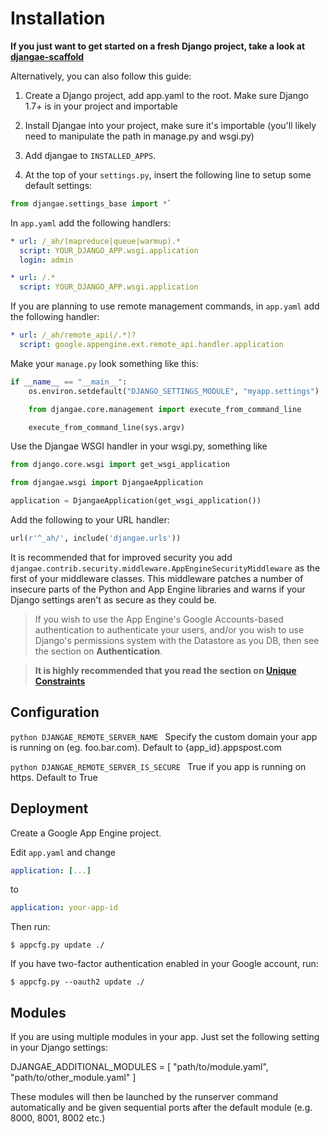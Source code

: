 # Installation

**If you just want to get started on a fresh Django project, take a look at [djangae-scaffold](https://github.com/potatolondon/djangae-scaffold)**

Alternatively, you can also follow this guide:

1. Create a Django project, add app.yaml to the root. Make sure Django 1.7+ is in your project and importable
 

2. Install Djangae into your project, make sure it's importable (you'll likely need to manipulate the path in manage.py and wsgi.py)
 

3. Add djangae to `INSTALLED_APPS`.
 
 
4. At the top of your `settings.py`, insert the following line to setup some default settings: 

```python
from djangae.settings_base import *`
```

In `app.yaml` add the following handlers:

```yml
* url: /_ah/(mapreduce|queue|warmup).*
  script: YOUR_DJANGO_APP.wsgi.application
  login: admin

* url: /.*
  script: YOUR_DJANGO_APP.wsgi.application
```

If you are planning to use remote management commands, in `app.yaml` add the following handler:

```yml
* url: /_ah/remote_api(/.*)?
  script: google.appengine.ext.remote_api.handler.application
```

Make your `manage.py` look something like this:

```python
if __name__ == "__main__":
    os.environ.setdefault("DJANGO_SETTINGS_MODULE", "myapp.settings")

    from djangae.core.management import execute_from_command_line

    execute_from_command_line(sys.argv)
```

Use the Djangae WSGI handler in your wsgi.py, something like

```python
from django.core.wsgi import get_wsgi_application

from djangae.wsgi import DjangaeApplication

application = DjangaeApplication(get_wsgi_application())
```

Add the following to your URL handler: 

```python
url(r'^_ah/', include('djangae.urls'))
```

It is recommended that for improved security you add `djangae.contrib.security.middleware.AppEngineSecurityMiddleware` as the first of your middleware classes. This middleware patches a number of insecure parts of the Python and App Engine libraries and warns if your Django settings aren't as secure as they could be.

> If you wish to use the App Engine's Google Accounts-based authentication to authenticate your users, and/or you wish to use Django's permissions system with the Datastore as you DB, then see the section on **Authentication**.

> **It is highly recommended that you read the section on [Unique Constraints](db_backend/#unique-constraint-checking)**

## Configuration

```python DJANGAE_REMOTE_SERVER_NAME ``` Specify the custom domain your app is running on (eg. foo.bar.com). Default to {app_id}.appspost.com

```python DJANGAE_REMOTE_SERVER_IS_SECURE ``` True if you app is running on https. Default to True

## Deployment

Create a Google App Engine project. 

Edit `app.yaml` and change 

```yml
application: [...]
```
to

```yml
application: your-app-id
```

Then run:

    $ appcfg.py update ./

If you have two-factor authentication enabled in your Google account, run:

    $ appcfg.py --oauth2 update ./

## Modules

If you are using multiple modules in your app. Just set the following setting in your Django settings:

DJANGAE_ADDITIONAL_MODULES = [ "path/to/module.yaml", "path/to/other_module.yaml" ]

These modules will then be launched by the runserver command automatically and be given sequential ports after the default module (e.g. 8000, 8001, 8002 etc.) 

